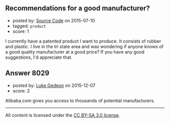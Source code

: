 ## Recommendations for a good manufacturer?

- posted by: [Source Code](https://stackexchange.com/users/6593558/source-code) on 2015-07-10
- tagged: `product`
- score: 1

<p>I currently have a patented product I want to produce. It consists of rubber and plastic. I live in the tri state area and was wondering if anyone knows of a good quality manufacturer at a good price? If you have any good suggestions, I'd appreciate that. </p>



## Answer 8029

- posted by: [Luke Gedeon](https://stackexchange.com/users/1119600/luke-gedeon) on 2015-12-07
- score: 2

<p>Alibaba.com gives you access to thousands of potential manufacturers.</p>




---

All content is licensed under the [CC BY-SA 3.0 license](https://creativecommons.org/licenses/by-sa/3.0/).
